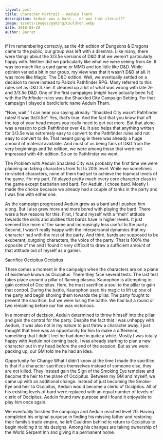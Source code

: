 ```yaml
---
layout: post
title: Character Portrait - Aeduin Tharn
description: Aeduin was a bard... or was that cleric???
image: assets/images/gaming/Cauldron.webp
date: 2018-08-20
author: Barret
---
```


If I’m remembering correctly, as the 4th edition of Dungeons & Dragons came to the public, our group was left with a dilemma. Like many, there were things about the 3/3.5e versions of D&D that we weren’t particularly happy with. Neither did we particularly like what we were seeing from 4e. It was too much like a card game or MMO and too little like D&D. While opinion varied a bit in our group, my view was that it wasn’t D&D at all. It was more like Magic: The D&D edition. Well, we eventually settled on a decision to move instead to Paizo’s Pathfinder RPG. Many referred to this rules set as D&D 3.75e. It cleaned up a lot of what was wrong with late 2e and 3/3.5e D&D. One of the first campaigns (might have actually been 1st) with the Pathfinder rules was the Shackled City Campaign Setting. For that campaign I played a bard/cleric name Aeduin Tharn.

“Now, wait,” I can hear you saying already. “Shackled City wasn’t Pathfinder rules! It was 3e/3.5e”. Yes, that’s true. And the fact that you know that off the top of your head means you really need to get out more. But that alone was a reason to pick Pathfinder over 4e. It also helps that anything written for 3/3.5e was extremely easy to convert to the Pathfinder rules and not easy to convert to 4e. That meant going in there was already a huge amount of material available. And most of us being fans of D&D from the very beginnings and 1st edition, we were among those that were not impressed with 4th edition. So on to Pathfinder we went.

The Problem with Aeduin
Shackled City was probably the first time we were planning on taking characters from 1st to 20th level. While we sometimes re-visited characters, none of them had yet to achieve the topmost levels of the game. For my part, I’d played pretty much every core character class in the game except barbarian and bard. For Aeduin, I chose bard. Mostly I made the choice because we already had a couple of tanks in the party and I was fine with either one.

As the campaign progressed Aeduin grew as a bard and I pushed him along. But I also grew more and more bored with playing the bard. There were a few reasons for this. First, I found myself with a “meh” attitude towards the skills and abilities that bards have in higher levels. It just seemed like more of the same and increasingly less useful to the party. Second, I wasn’t really happy with the interpersonal dynamics that my character had with the rest of the party.  And third, bards are supposed to be exuberant, outgoing characters, the voice of the party. That is 100% the opposite of me and I found it very difficult to draw a sufficient amount of that attitude out of myself as a gamer.

Sacrifice
Occipitus
Occipitus

There comes a moment in the campaign when the characters are on a plane of existence known as Occipitus. There they face several tests. The last test takes place around a pillar of flaming plasma. Kaurophon is attempting to gain control of Occipitus. Here, he must sacrifice a soul to the pillar to gain that control. During the battle, Kaurophon used his magic to lift up one of the party and begin shoving them towards the pillar. The party fought to prevent the sacrifice, but we were losing the battle. We had but a round or two remaining before our foe was victorious.

In a moment of decision, Aeduin determined to throw himself into the pillar and gain the control for the party. Despite the fact that I was unhappy with Aeduin, it was also not in my nature to just throw a character away. I just thought that here was an opportunity for him to make a difference, something that I didn’t feel he had done in quite a while. Mostly I was totally happy with Aeduin not coming back. I was already starting to plan a new character out in my head before the end of the session. But as we were packing up, our GM told me he had an idea.

Opportunity for Change
What I didn’t know at the time I made the sacrifice is that if a character sacrifices themselves instead of someone else, they are not killed. They instead gain the Sign of the Smoking Eye template and become the heir to the plane of Occipitus. Between my GM and myself, we came up with an additional change. Instead of just becoming the Smoke-Eye and heir to Occipitus, Aeduin would become a cleric of Occipitus. All of his existing levels of bard were replaced with an equal number of levels of cleric of Occipitus. Aeduin found new purpose and I found it enjoyable to play him once again.

We eventually finished the campaign and Aeduin reached level 20. Having completed his original purpose in finding his missing father and restoring their family’s trade empire, he left Cauldron behind to return to Occipitus to begin molding it to his designs. Among his changes are taking ownership of the World Serpent Inn and giving it a permanent home.